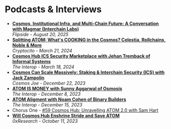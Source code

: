 # Podcasts & Interviews

- [**Cosmos, Institutional Infra, and Multi-Chain Future: A Conversation with Magmar (Interchain Labs)**](https://www.youtube.com/watch?v=58lXE2yRXDs)
  <br/>_Flipside - August 20, 2025_
- [**Splitting ATOM: What's COOKING in the Cosmos? Celestia, Rollchains, Noble & More**](https://www.youtube.com/watch?v=uOcNeWJstts)
  <br/>_Cryptocito - March 21, 2024_
- [**Cosmos Hub ICS Security Marketplace with Jehan Tremback of Informal Systems**](https://www.youtube.com/watch?v=LKZNDG-5_sU)
  <br/>_The Interop - March 18, 2024_
- [**Cosmos Can Scale Massively: Staking & Interchain Security (ICS) with Jack Zampolin**](https://www.youtube.com/watch?v=aiuDsPuLjGs)
  <br/>_Cosmos Joe - December 22, 2023_
- [**ATOM IS MONEY with Sunny Aggarwal of Osmosis**](https://www.youtube.com/watch?v=7tAkdGSMSq0)
  <br/>_The Interop - December 8, 2023_
- [**ATOM Aligment with Noam Cohen of Binary Builders**](https://www.youtube.com/watch?v=U8K3vFFPwAw)
  <br/>_The Interop - December 15, 2023_
- Chorus One - [#59 Cosmos Hub: Unravelling ATOM 2.0 with Sam Hart](https://www.youtube.com/watch?v=c7AH-qYw1J8)
- [**Will Cosmos Hub Enshrine Stride and Save ATOM**](https://www.youtube.com/watch?v=TUrqpCf62bc)
  <br/>_0xResearch - October 11, 2023_
